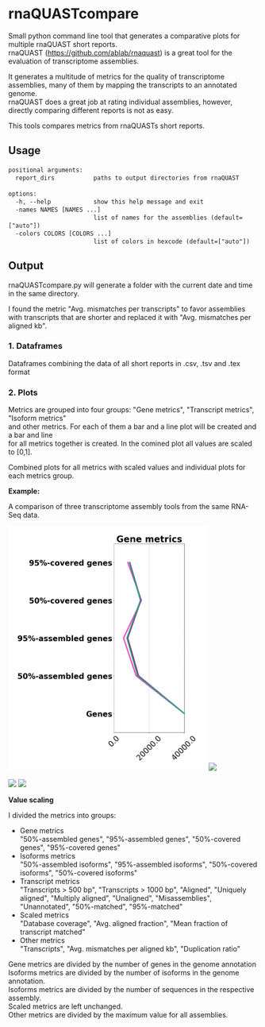 # rnaQUASTcompare

Small python command line tool that generates a comparative plots for multiple rnaQUAST short reports.<br>
rnaQUAST (https://github.com/ablab/rnaquast) is a great tool for the evaluation of transcriptome assemblies.<br>

It generates a multitude of metrics for the quality of transcriptome assemblies, many of them by mapping the transcripts to an annotated genome.<br>
rnaQUAST does a great job at rating individual assemblies, however, directly comparing different reports is not as easy.

This tools compares metrics from rnaQUASTs short reports.

## Usage

```
positional arguments:
  report_dirs           paths to output directories from rnaQUAST

options:
  -h, --help            show this help message and exit
  -names NAMES [NAMES ...]
                        list of names for the assemblies (default=["auto"])
  -colors COLORS [COLORS ...]
                        list of colors in hexcode (default=["auto"])
```

## Output

rnaQUASTcompare.py will generate a folder with the current date and time in the same directory.<br>

I found the metric "Avg. mismatches per transcripts" to favor assemblies with transcripts that are shorter and replaced it with "Avg. mismatches per aligned kb".

### 1. Dataframes

Dataframes combining the data of all short reports in .csv, .tsv and .tex format

### 2. Plots

Metrics are grouped into four groups: "Gene metrics", "Transcript metrics", "Isoform metrics"<br>
and other metrics. For each of them a bar and a line plot will be created and a bar and line<br>
for all metrics together is created. In the comined plot all values are scaled to [0,1].<br>

Combined plots for all metrics with scaled values and individual plots for each metrics group.

**Example:**

A comparison of three transcriptome assembly tools from the same RNA-Seq data.

<p float="left">
  <img src="output_example/rnaQUAST_comparison_absolute_lines_Gene metrics_no_legend.png" width="400" />
  <img src="output/example/rnaQUAST_comparison_absolute_bars_Isoform metrics_no_legend.png" width="400" /> 
</p>

<p float="left">
  <img src="output_example/rnaQUAST_comparison_absolute_lines_Transcript metrics.png" width="400" />
  <img src="output/example/rnaQUAST_comparison_absolute_bars_Other metrics.png" width="400" /> 
</p>

**Value scaling**

I divided the metrics into groups:

- Gene metrics<br>
"50%-assembled genes", "95%-assembled genes", "50%-covered genes", "95%-covered genes"
- Isoforms metrics<br>
"50%-assembled isoforms", "95%-assembled isoforms", "50%-covered isoforms", "50%-covered isoforms"
- Transcript metrics<br>
"Transcripts > 500 bp", "Transcripts > 1000 bp", "Aligned", "Uniquely aligned", "Multiply aligned", "Unaligned", "Misassemblies", "Unannotated", "50%-matched", "95%-matched"
- Scaled metrics<br>
"Database coverage", "Avg. aligned fraction", "Mean fraction of transcript matched"
- Other metrics<br>
"Transcripts", "Avg. mismatches per aligned kb", "Duplication ratio"

Gene metrics are divided by the number of genes in the genome annotation<br>
Isoforms metrics are divided by the number of isoforms in the genome annotation.<br>
Isoforms metrics are divided by the number of sequences in the respective assembly.<br>
Scaled metrics are left unchanged.<br>
Other metrics are divided by the maximum value for all assemblies.
